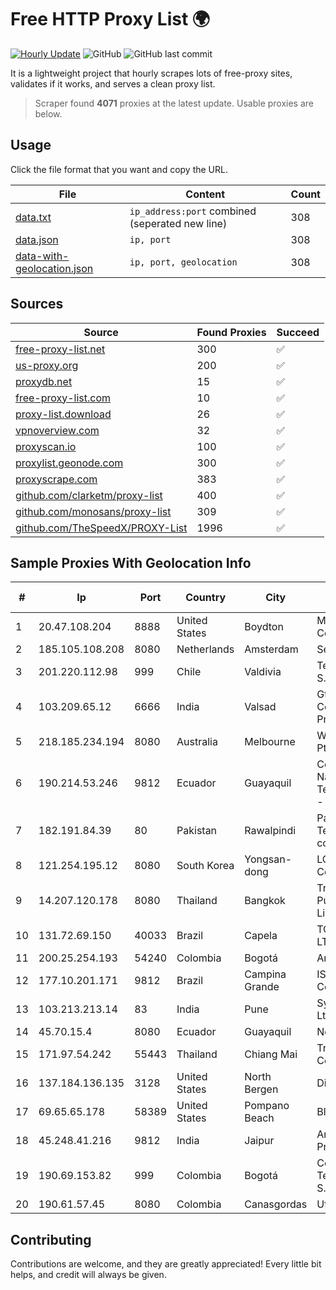 
# Free HTTP Proxy List 🌍

[![Hourly Update](https://github.com/mertguvencli/http-proxy-list/actions/workflows/main.yml/badge.svg?branch=main)](https://github.com/mertguvencli/http-proxy-list/actions/workflows/main.yml)
![GitHub](https://img.shields.io/github/license/mertguvencli/http-proxy-list)
![GitHub last commit](https://img.shields.io/github/last-commit/mertguvencli/http-proxy-list)

It is a lightweight project that hourly scrapes lots of free-proxy sites, validates if it works, and serves a clean proxy list.


> Scraper found **4071** proxies at the latest update. Usable proxies are below.

## Usage

Click the file format that you want and copy the URL.


|File|Content|Count|
|----|-------|-----|
|[data.txt](https://raw.githubusercontent.com/mertguvencli/http-proxy-list/main/proxy-list/data.txt)|`ip_address:port` combined (seperated new line)|308|
|[data.json](https://raw.githubusercontent.com/mertguvencli/http-proxy-list/main/proxy-list/data.json)|`ip, port`|308|
|[data-with-geolocation.json](https://raw.githubusercontent.com/mertguvencli/http-proxy-list/main/proxy-list/data-with-geolocation.json)|`ip, port, geolocation`|308|

## Sources

|Source|Found Proxies|Succeed|
|------|-------------|-------|
|[free-proxy-list.net](https://free-proxy-list.net)|300|✅|
|[us-proxy.org](https://www.us-proxy.org)|200|✅|
|[proxydb.net](http://proxydb.net)|15|✅|
|[free-proxy-list.com](https://free-proxy-list.com/?page=&port=&type%5B%5D=http&type%5B%5D=https&up_time=0&search=Search)|10|✅|
|[proxy-list.download](https://www.proxy-list.download/HTTP)|26|✅|
|[vpnoverview.com](https://vpnoverview.com/privacy/anonymous-browsing/free-proxy-servers)|32|✅|
|[proxyscan.io](https://www.proxyscan.io)|100|✅|
|[proxylist.geonode.com](https://proxylist.geonode.com/api/proxy-list?limit=300&page=1&sort_by=lastChecked&sort_type=desc&protocols=http,https)|300|✅|
|[proxyscrape.com](https://api.proxyscrape.com/v2/?request=displayproxies&protocol=http&timeout=10000&country=all&ssl=all&anonymity=all)|383|✅|
|[github.com/clarketm/proxy-list](https://raw.githubusercontent.com/clarketm/proxy-list/master/proxy-list-raw.txt)|400|✅|
|[github.com/monosans/proxy-list](https://raw.githubusercontent.com/monosans/proxy-list/main/proxies/http.txt)|309|✅|
|[github.com/TheSpeedX/PROXY-List](https://raw.githubusercontent.com/TheSpeedX/PROXY-List/master/http.txt)|1996|✅|


## Sample Proxies With Geolocation Info

|#|Ip|Port|Country|City|Internet Service Provider|
|-|--|----|-------|----|-------------------------|
|1|20.47.108.204|8888|United States|Boydton|Microsoft Corporation|
|2|185.105.108.208|8080|Netherlands|Amsterdam|Serverius|
|3|201.220.112.98|999|Chile|Valdivia|Telefonica del Sur S.A.|
|4|103.209.65.12|6666|India|Valsad|Gtpl Abhilash Communication Private Limited|
|5|218.185.234.194|8080|Australia|Melbourne|World Without Wires Pty Ltd|
|6|190.214.53.246|9812|Ecuador|Guayaquil|Corporacion Nacional De Telecomunicaciones - CNT EP|
|7|182.191.84.39|80|Pakistan|Rawalpindi|Pakistan Telecommuication company limited|
|8|121.254.195.12|8080|South Korea|Yongsan-dong|LG DACOM Corporation|
|9|14.207.120.178|8080|Thailand|Bangkok|Triple T Broadband Public Company Limited|
|10|131.72.69.150|40033|Brazil|Capela|TOP NET SERVIÔOS LTDA|
|11|200.25.254.193|54240|Colombia|Bogotá|Andinet ON Line|
|12|177.10.201.171|9812|Brazil|Campina Grande|ISPTEC Sistemas de Comunicação Eireli|
|13|103.213.213.14|83|India|Pune|Syscon Infoway Pvt. Ltd.|
|14|45.70.15.4|8080|Ecuador|Guayaquil|Nedetel S.A.|
|15|171.97.54.242|55443|Thailand|Chiang Mai|True Internet Corporation CO. Ltd.|
|16|137.184.136.135|3128|United States|North Bergen|DigitalOcean, LLC|
|17|69.65.65.178|58389|United States|Pompano Beach|Blue Stream|
|18|45.248.41.216|9812|India|Jaipur|Ankit Wi-fi Solution Private Limited|
|19|190.69.153.82|999|Colombia|Bogotá|Colombia Telecomunicaciones S.a. ESP|
|20|190.61.57.45|8080|Colombia|Canasgordas|Ufinet Panama S.A.|



## Contributing

Contributions are welcome, and they are greatly appreciated! Every
little bit helps, and credit will always be given.

